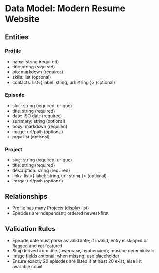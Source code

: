 # Data Model: Modern Resume Website

## Entities

### Profile
- name: string (required)
- title: string (required)
- bio: markdown (required)
- skills: list<string> (optional)
- contacts: list<{ label: string, url: string }> (optional)

### Episode
- slug: string (required, unique)
- title: string (required)
- date: ISO date (required)
- summary: string (optional)
- body: markdown (required)
- image: url/path (optional)
- tags: list<string> (optional)

### Project
- slug: string (required, unique)
- title: string (required)
- description: string (required)
- links: list<{ label: string, url: string }> (optional)
- image: url/path (optional)

## Relationships
- Profile has many Projects (display list)
- Episodes are independent; ordered newest-first

## Validation Rules
- Episode.date must parse as valid date; if invalid, entry is skipped or flagged and not featured
- Slug derived from title (lowercase, hyphenated); must be deterministic
- Image fields optional; when missing, use placeholder
- Ensure exactly 20 episodes are listed if at least 20 exist; else list available count